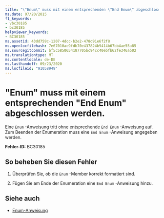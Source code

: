 ```yaml
---
title: "\"Enum\" muss mit einem entsprechenden \"End Enum\" abgeschlossen werden."
ms.date: 07/20/2015
f1_keywords:
- vbc30185
- bc30185
helpviewer_keywords:
- BC30185
ms.assetid: 43dd759c-1207-4dcc-b2e2-478d91e6f2f8
ms.openlocfilehash: 7e67010ac9fdb70e437824b9414b67bb4ae55a85
ms.sourcegitcommit: bf5c5850654187705bc94cc40ebfb62fe346ab02
ms.translationtype: MT
ms.contentlocale: de-DE
ms.lasthandoff: 09/23/2020
ms.locfileid: "91058949"
---
```

# <a name="enum-must-end-with-a-matching-end-enum"></a>"Enum" muss mit einem entsprechenden "End Enum" abgeschlossen werden.

Eine `Enum` -Anweisung tritt ohne entsprechende `End Enum` -Anweisung auf. Zum Beenden der Enumeration muss eine `End Enum` -Anweisung angegeben werden.  
  
 **Fehler-ID:** BC30185  
  
## <a name="to-correct-this-error"></a>So beheben Sie diesen Fehler  
  
1. Überprüfen Sie, ob die `Enum` -Member korrekt formatiert sind.  
  
2. Fügen Sie am Ende der Enumeration eine `End Enum` -Anweisung hinzu.  
  
## <a name="see-also"></a>Siehe auch

- [Enum-Anweisung](../language-reference/statements/enum-statement.md)
